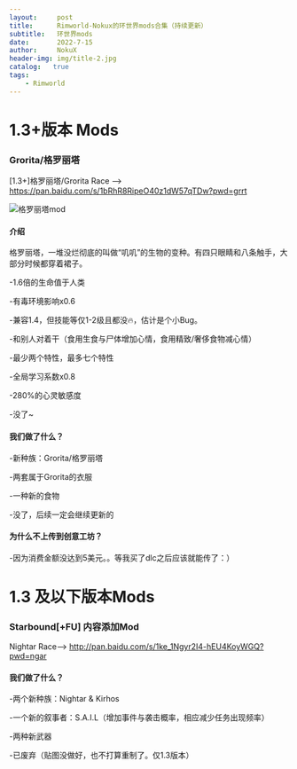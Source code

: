 ```yaml
---
layout:     post
title:      Rimworld-Nokux的环世界mods合集（持续更新）
subtitle:   环世界mods
date:       2022-7-15
author:     NokuX
header-img: img/title-2.jpg
catalog:   true
tags:
    - Rimworld
---
```

# 1.3+版本 Mods

### Grorita/格罗丽塔

[1.3+]格罗丽塔/Grorita Race --> https://pan.baidu.com/s/1bRhR8RipeO40z1dW57qTDw?pwd=grrt

![格罗丽塔mod]({{site.baseurl}}/img-post/Preview.png)

#### 介绍

格罗丽塔，一堆没烂彻底的叫做“叽叽”的生物的变种。有四只眼睛和八条触手，大部分时候都穿着裙子。

-1.6倍的生命值于人类

-有毒环境影响x0.6

-兼容1.4，但技能等仅1-2级且都没🔥，估计是个小Bug。

-和别人对着干（食用生食与尸体增加心情，食用精致/奢侈食物减心情）

-最少两个特性，最多七个特性

-全局学习系数x0.8

-280%的心灵敏感度

-没了~

#### 我们做了什么？

-新种族：Grorita/格罗丽塔

-两套属于Grorita的衣服

-一种新的食物

-没了，后续一定会继续更新的

#### 为什么不上传到创意工坊？

-因为消费金额没达到5美元。。等我买了dlc之后应该就能传了：）

# 1.3 及以下版本Mods

### Starbound[+FU] 内容添加Mod 

Nightar Race--> http://pan.baidu.com/s/1ke_1Ngyr2I4-hEU4KoyWGQ?pwd=ngar

#### 我们做了什么？

-两个新种族：Nightar & Kirhos

-一个新的叙事者：S.A.I.L（增加事件与袭击概率，相应减少任务出现频率）

-两种新武器

-已废弃（贴图没做好，也不打算重制了。仅1.3版本）
